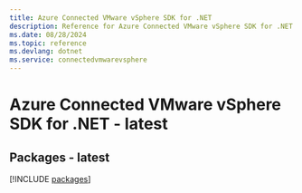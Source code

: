 ```yaml
---
title: Azure Connected VMware vSphere SDK for .NET
description: Reference for Azure Connected VMware vSphere SDK for .NET
ms.date: 08/28/2024
ms.topic: reference
ms.devlang: dotnet
ms.service: connectedvmwarevsphere
---
```

# Azure Connected VMware vSphere SDK for .NET - latest
## Packages - latest
[!INCLUDE [packages](connected-vmware-vsphere-index.md)]